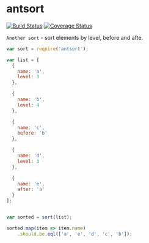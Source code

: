 # antsort


[![Build Status](https://travis-ci.org/bencode/antsort.svg?branch=master)](https://travis-ci.org/bencode/antsort)
[![Coverage Status](https://coveralls.io/repos/bencode/antsort/badge.svg)](https://coveralls.io/r/bencode/antsort)


`Another sort` - sort elements by level, before and afte.


```js
var sort = require('antsort');

var list = [
  {
    name: 'a',
    level: 3
  },

  {
    name: 'b',
    level: 4
  },

  {
    name: 'c',
    before: 'b'
  },

  {
    name: 'd',
    level: 3
  },

  {
    name: 'e',
    after: 'a'
  }
];


var sorted = sort(list);

sorted.map(item => item.name)
    .should.be.eql(['a', 'e', 'd', 'c', 'b']);
```

